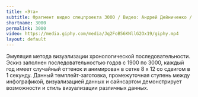 ```yaml
---
title: «Эта»
subtitle: Фрагмент видео спецпроекта 3000 / Видео: Андрей Дейниченко / ТТ «Эта»
shortname: 3000
permalink: 3000
video: https://media.giphy.com/media/Jq2FoB56KNllG2Ox19/giphy.mp4
layout: default
---
```


Эмуляция метода визуализации хронологической последовательности. Эскиз заполнен последовательностью годов с 1900 по 3000, каждый год имеет случайный оттенок и анимирован в сетке 8 x 12 со сдвигом в 1 секунду. Данный темплейт-заготовка, промежуточная ступень между инфографикой, визуализацией данных и сайнсартом демонстрирует возможности и стиль визуализации различных данных.
